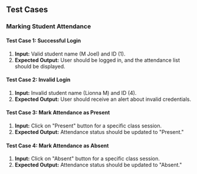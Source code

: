 ## Test Cases

### Marking Student Attendance

#### Test Case 1: Successful Login

1. **Input:** Valid student name (M Joel) and ID (1).
2. **Expected Output:** User should be logged in, and the attendance list should be displayed.

#### Test Case 2: Invalid Login

1. **Input:** Invalid student name (Lionna M) and ID (4).
2. **Expected Output:** User should receive an alert about invalid credentials.

#### Test Case 3: Mark Attendance as Present

1. **Input:** Click on "Present" button for a specific class session.
2. **Expected Output:** Attendance status should be updated to "Present."

#### Test Case 4: Mark Attendance as Absent

1. **Input:** Click on "Absent" button for a specific class session.
2. **Expected Output:** Attendance status should be updated to "Absent."





